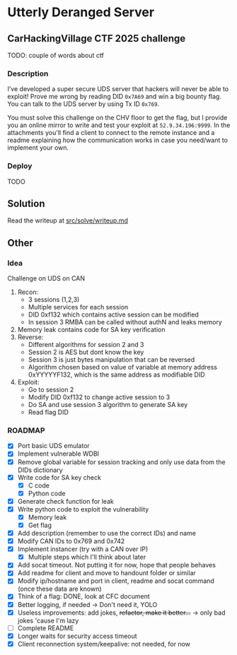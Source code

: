 # Utterly Deranged Server

## CarHackingVillage CTF 2025 challenge

TODO: couple of words about ctf

### Description

I’ve developed a super secure UDS server that hackers will never be able to exploit! Prove me wrong by reading DID `0x7A69` and win a big bounty flag. You can talk to the UDS server by using Tx ID `0x769`.

You must solve this challenge on the CHV floor to get the flag, but I provide you an online mirror to write and test your exploit at `52.9.34.196:9999`. In the attachments you'll find a client to connect to the remote instance and a readme explaining how the communication works in case you need/want to implement your own.

### Deploy

TODO

## Solution

Read the writeup at [src/solve/writeup.md](src/solve/writeup.md)

## Other

### Idea

Challenge on UDS on CAN
1. Recon:
    - 3 sessions (1,2,3)
    - Multiple services for each session
    - DID 0xf132 which contains active session can be modified
    - In session 3 RMBA can be called without authN and leaks memory
2. Memory leak contains code for SA key verification
3. Reverse:
    - Different algorithms for session 2 and 3
    - Session 2 is AES but dont know the key
    - Session 3 is just bytes manipulation that can be reversed
    - Algorithm chosen based on value of variable at memory address 0xYYYYYF132, which is the same address as modifiable DID
4. Exploit:
    - Go to session 2
    - Modify DID 0xf132 to change active session to 3
    - Do SA and use session 3 algorithm to generate SA key
    - Read flag DID

### ROADMAP

- [x] Port basic UDS emulator
- [x] Implement vulnerable WDBI
- [x] Remove global variable for session tracking and only use data from the DIDs dictionary
- [x] Write code for SA key check
  - [x] C code
  - [x] Python code
- [x] Generate check function for leak
- [x] Write python code to exploit the vulnerability
  - [x] Memory leak
  - [x] Get flag
- [x] Add description (remember to use the correct IDs) and name
- [x] Modify CAN IDs to 0x769 and 0x742
- [X] Implement instancer (try with a CAN over IP)
  - [X] Multiple steps which I'll think about later 
- [x] Add socat timeout. Not putting it for now, hope that people behaves
- [x] Add readme for client and move to handount folder or similar
- [x] Modify ip/hostname and port in client, readme and socat command (once these data are known)
- [x] Think of a flag: DONE, look at CFC document
- [x] Better logging, if needed -> Don't need it, YOLO
- [x] Useless improvements: add jokes, ~~refactor, make it better...~~ -> only bad jokes 'cause I'm lazy 
- [ ] Complete README
- [x] Longer waits for security access timeout
- [x] Client reconnection system/keepalive: not needed, for now
